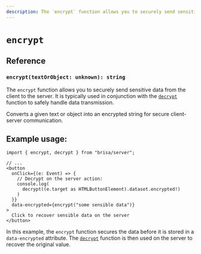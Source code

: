 ```yaml
---
description: The `encrypt` function allows you to securely send sensitive data from the client to the server
---
```


# `encrypt`

## Reference

### `encrypt(textOrObject: unknown): string`

The `encrypt` function allows you to securely send sensitive data from the client to the server. It is typically used in conjunction with the [`decrypt`](/api-reference/server-apis/decrypt) function to safely handle data transmission.

Converts a given text or object into an encrypted string for secure client-server communication.

## Example usage:

```tsx 11
import { encrypt, decrypt } from "brisa/server";

// ...
<button
  onClick={(e: Event) => {
    // Decrypt on the server action:
    console.log(
      decrypt((e.target as HTMLButtonElement).dataset.encrypted!)
    )
  }}
  data-encrypted={encrypt("some sensible data")}
>
  Click to recover sensible data on the server
</button>
```

In this example, the `encrypt` function secures the data before it is stored in a `data-encrypted` attribute. The [`decrypt`](/api-reference/server-apis/decrypt) function is then used on the server to recover the original value.
